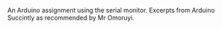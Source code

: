 An Arduino assignment using the serial monitor. 
Excerpts from Arduino Succintly as recommended by Mr Omoruyi.
